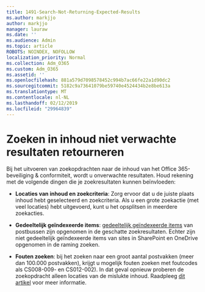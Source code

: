 ```yaml
---
title: 1491-Search-Not-Returning-Expected-Results
ms.author: markjjo
author: markjjo
manager: lauraw
ms.date: ''
ms.audience: Admin
ms.topic: article
ROBOTS: NOINDEX, NOFOLLOW
localization_priority: Normal
ms.collection: Adm_O365
ms.custom: Adm_O365
ms.assetid: ''
ms.openlocfilehash: 881a579d7098578452c994b7ac66fe22a1d90dc2
ms.sourcegitcommit: 5182c9a73641079be59740e4524434b2e8be613a
ms.translationtype: MT
ms.contentlocale: nl-NL
ms.lasthandoff: 02/12/2019
ms.locfileid: "29964839"
---
```

# <a name="content-search-not-returning-expected-results"></a>Zoeken in inhoud niet verwachte resultaten retourneren

Bij het uitvoeren van zoekopdrachten naar de inhoud van het Office 365-beveiliging & conformiteit, wordt u onverwachte resultaten. Houd rekening met de volgende dingen die je zoekresultaten kunnen beïnvloeden:

- **Locaties van inhoud en zoekcriteria**: Zorg ervoor dat u de juiste plaats inhoud hebt geselecteerd en zoekcriteria. Als u een grote zoekactie (met veel locaties) hebt uitgevoerd, kunt u het opsplitsen in meerdere zoekacties.

- **Gedeeltelijk geïndexeerde items**: [gedeeltelijk geïndexeerde items](https://docs.microsoft.com/office365/securitycompliance/partially-indexed-items-in-content-search) van postbussen zijn opgenomen in de geschatte zoekresultaten. Echter zijn niet gedeeltelijk geïndexeerde items van sites in SharePoint en OneDrive opgenomen in de raming zoeken.

- **Fouten zoeken**: bij het zoeken naar een groot aantal postvakken (meer dan 100.000 postvakken), krijgt u mogelijk fouten zoeken met foutcodes als CS008-009- en CS012-002). In dat geval opnieuw proberen de zoekopdracht alleen locaties van de mislukte inhoud. Raadpleeg [dit artikel](https://docs.microsoft.com/office365/securitycompliance/retry-failed-content-search) voor meer informatie.
